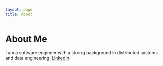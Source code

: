 ```yaml
---
layout: page
title: About
---
```


# About Me

I am a software engineer with a strong background in distributed systems and data engineering. 
[LinkedIn](https://www.linkedin.com/in/mmuzaf/)